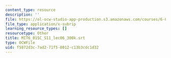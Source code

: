 ```yaml
---
content_type: resource
description: ''
file: https://ol-ocw-studio-app-production.s3.amazonaws.com/courses/6-01sc-introduction-to-electrical-engineering-and-computer-science-i-spring-2011/f5872d3c7ad271f58012c13b3cdc1d32_MIT6_01SC_S11_lec06_300k.srt
file_type: application/x-subrip
learning_resource_types: []
resourcetype: Other
title: MIT6_01SC_S11_lec06_300k.srt
type: OCWFile
uid: f5872d3c-7ad2-71f5-8012-c13b3cdc1d32
---
```


